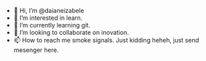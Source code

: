 - 👋 Hi, I’m @daianeizabele
- 👀 I’m interested in learn.
- 🌱 I’m currently learning git.
- 💞️ I’m looking to collaborate on inovation.
- 📫 How to reach me smoke signals. Just kidding heheh, just send mesenger here.

<!---
daianeizabele/daianeizabele is a ✨ special ✨ repository because its `README.md` (this file) appears on your GitHub profile.
You can click the Preview link to take a look at your changes.
--->
